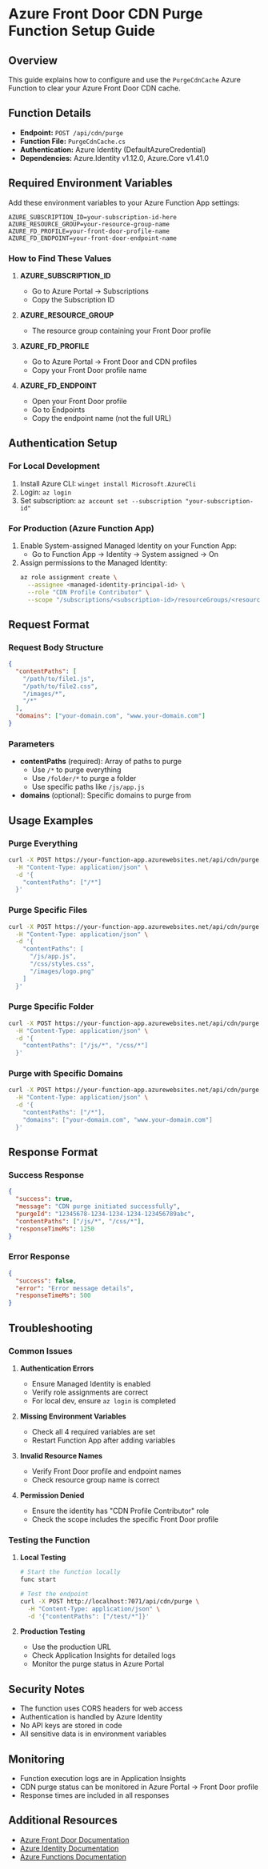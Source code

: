 # Azure Front Door CDN Purge Function Setup Guide

## Overview
This guide explains how to configure and use the `PurgeCdnCache` Azure Function to clear your Azure Front Door CDN cache.

## Function Details
- **Endpoint:** `POST /api/cdn/purge`
- **Function File:** `PurgeCdnCache.cs`
- **Authentication:** Azure Identity (DefaultAzureCredential)
- **Dependencies:** Azure.Identity v1.12.0, Azure.Core v1.41.0

## Required Environment Variables

Add these environment variables to your Azure Function App settings:

```
AZURE_SUBSCRIPTION_ID=your-subscription-id-here
AZURE_RESOURCE_GROUP=your-resource-group-name
AZURE_FD_PROFILE=your-front-door-profile-name
AZURE_FD_ENDPOINT=your-front-door-endpoint-name
```

### How to Find These Values

1. **AZURE_SUBSCRIPTION_ID**
   - Go to Azure Portal → Subscriptions
   - Copy the Subscription ID

2. **AZURE_RESOURCE_GROUP**
   - The resource group containing your Front Door profile

3. **AZURE_FD_PROFILE**
   - Go to Azure Portal → Front Door and CDN profiles
   - Copy your Front Door profile name

4. **AZURE_FD_ENDPOINT**
   - Open your Front Door profile
   - Go to Endpoints
   - Copy the endpoint name (not the full URL)

## Authentication Setup

### For Local Development
1. Install Azure CLI: `winget install Microsoft.AzureCli`
2. Login: `az login`
3. Set subscription: `az account set --subscription "your-subscription-id"`

### For Production (Azure Function App)
1. Enable System-assigned Managed Identity on your Function App:
   - Go to Function App → Identity → System assigned → On
2. Assign permissions to the Managed Identity:
   ```bash
   az role assignment create \
     --assignee <managed-identity-principal-id> \
     --role "CDN Profile Contributor" \
     --scope "/subscriptions/<subscription-id>/resourceGroups/<resource-group>/providers/Microsoft.Cdn/profiles/<profile-name>"
   ```

## Request Format

### Request Body Structure
```json
{
  "contentPaths": [
    "/path/to/file1.js",
    "/path/to/file2.css",
    "/images/*",
    "/*"
  ],
  "domains": ["your-domain.com", "www.your-domain.com"]
}
```

### Parameters
- **contentPaths** (required): Array of paths to purge
  - Use `/*` to purge everything
  - Use `/folder/*` to purge a folder
  - Use specific paths like `/js/app.js`
- **domains** (optional): Specific domains to purge from

## Usage Examples

### Purge Everything
```bash
curl -X POST https://your-function-app.azurewebsites.net/api/cdn/purge \
  -H "Content-Type: application/json" \
  -d '{
    "contentPaths": ["/*"]
  }'
```

### Purge Specific Files
```bash
curl -X POST https://your-function-app.azurewebsites.net/api/cdn/purge \
  -H "Content-Type: application/json" \
  -d '{
    "contentPaths": [
      "/js/app.js",
      "/css/styles.css",
      "/images/logo.png"
    ]
  }'
```

### Purge Specific Folder
```bash
curl -X POST https://your-function-app.azurewebsites.net/api/cdn/purge \
  -H "Content-Type: application/json" \
  -d '{
    "contentPaths": ["/js/*", "/css/*"]
  }'
```

### Purge with Specific Domains
```bash
curl -X POST https://your-function-app.azurewebsites.net/api/cdn/purge \
  -H "Content-Type: application/json" \
  -d '{
    "contentPaths": ["/*"],
    "domains": ["your-domain.com", "www.your-domain.com"]
  }'
```

## Response Format

### Success Response
```json
{
  "success": true,
  "message": "CDN purge initiated successfully",
  "purgeId": "12345678-1234-1234-1234-123456789abc",
  "contentPaths": ["/js/*", "/css/*"],
  "responseTimeMs": 1250
}
```

### Error Response
```json
{
  "success": false,
  "error": "Error message details",
  "responseTimeMs": 500
}
```

## Troubleshooting

### Common Issues

1. **Authentication Errors**
   - Ensure Managed Identity is enabled
   - Verify role assignments are correct
   - For local dev, ensure `az login` is completed

2. **Missing Environment Variables**
   - Check all 4 required variables are set
   - Restart Function App after adding variables

3. **Invalid Resource Names**
   - Verify Front Door profile and endpoint names
   - Check resource group name is correct

4. **Permission Denied**
   - Ensure the identity has "CDN Profile Contributor" role
   - Check the scope includes the specific Front Door profile

### Testing the Function

1. **Local Testing**
   ```bash
   # Start the function locally
   func start
   
   # Test the endpoint
   curl -X POST http://localhost:7071/api/cdn/purge \
     -H "Content-Type: application/json" \
     -d '{"contentPaths": ["/test/*"]}'
   ```

2. **Production Testing**
   - Use the production URL
   - Check Application Insights for detailed logs
   - Monitor the purge status in Azure Portal

## Security Notes

- The function uses CORS headers for web access
- Authentication is handled by Azure Identity
- No API keys are stored in code
- All sensitive data is in environment variables

## Monitoring

- Function execution logs are in Application Insights
- CDN purge status can be monitored in Azure Portal → Front Door profile
- Response times are included in all responses

## Additional Resources

- [Azure Front Door Documentation](https://docs.microsoft.com/en-us/azure/frontdoor/)
- [Azure Identity Documentation](https://docs.microsoft.com/en-us/dotnet/api/azure.identity)
- [Azure Functions Documentation](https://docs.microsoft.com/en-us/azure/azure-functions/)